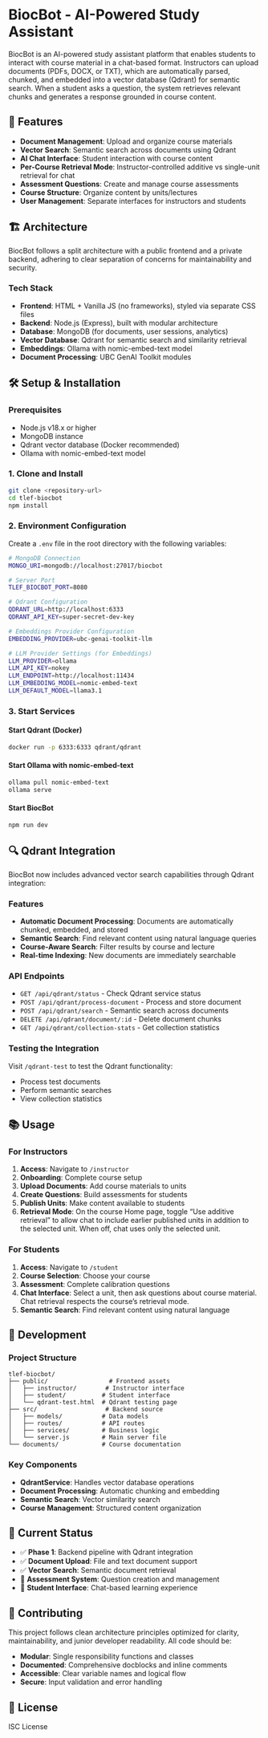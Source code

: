 # BiocBot - AI-Powered Study Assistant

BiocBot is an AI-powered study assistant platform that enables students to interact with course material in a chat-based format. Instructors can upload documents (PDFs, DOCX, or TXT), which are automatically parsed, chunked, and embedded into a vector database (Qdrant) for semantic search. When a student asks a question, the system retrieves relevant chunks and generates a response grounded in course content.

## 🚀 Features

- **Document Management**: Upload and organize course materials
- **Vector Search**: Semantic search across documents using Qdrant
- **AI Chat Interface**: Student interaction with course content
- **Per-Course Retrieval Mode**: Instructor-controlled additive vs single-unit retrieval for chat
- **Assessment Questions**: Create and manage course assessments
- **Course Structure**: Organize content by units/lectures
- **User Management**: Separate interfaces for instructors and students

## 🏗️ Architecture

BiocBot follows a split architecture with a public frontend and a private backend, adhering to clear separation of concerns for maintainability and security.

### Tech Stack

- **Frontend**: HTML + Vanilla JS (no frameworks), styled via separate CSS files
- **Backend**: Node.js (Express), built with modular architecture
- **Database**: MongoDB (for documents, user sessions, analytics)
- **Vector Database**: Qdrant for semantic search and similarity retrieval
- **Embeddings**: Ollama with nomic-embed-text model
- **Document Processing**: UBC GenAI Toolkit modules

## 🛠️ Setup & Installation

### Prerequisites

- Node.js v18.x or higher
- MongoDB instance
- Qdrant vector database (Docker recommended)
- Ollama with nomic-embed-text model

### 1. Clone and Install

```bash
git clone <repository-url>
cd tlef-biocbot
npm install
```

### 2. Environment Configuration

Create a `.env` file in the root directory with the following variables:

```bash
# MongoDB Connection
MONGO_URI=mongodb://localhost:27017/biocbot

# Server Port
TLEF_BIOCBOT_PORT=8080

# Qdrant Configuration
QDRANT_URL=http://localhost:6333
QDRANT_API_KEY=super-secret-dev-key

# Embeddings Provider Configuration
EMBEDDING_PROVIDER=ubc-genai-toolkit-llm

# LLM Provider Settings (for Embeddings)
LLM_PROVIDER=ollama
LLM_API_KEY=nokey
LLM_ENDPOINT=http://localhost:11434
LLM_EMBEDDING_MODEL=nomic-embed-text
LLM_DEFAULT_MODEL=llama3.1
```

### 3. Start Services

#### Start Qdrant (Docker)
```bash
docker run -p 6333:6333 qdrant/qdrant
```

#### Start Ollama with nomic-embed-text
```bash
ollama pull nomic-embed-text
ollama serve
```

#### Start BiocBot
```bash
npm run dev
```

## 🔍 Qdrant Integration

BiocBot now includes advanced vector search capabilities through Qdrant integration:

### Features
- **Automatic Document Processing**: Documents are automatically chunked, embedded, and stored
- **Semantic Search**: Find relevant content using natural language queries
- **Course-Aware Search**: Filter results by course and lecture
- **Real-time Indexing**: New documents are immediately searchable

### API Endpoints

- `GET /api/qdrant/status` - Check Qdrant service status
- `POST /api/qdrant/process-document` - Process and store document
- `POST /api/qdrant/search` - Semantic search across documents
- `DELETE /api/qdrant/document/:id` - Delete document chunks
- `GET /api/qdrant/collection-stats` - Get collection statistics

### Testing the Integration

Visit `/qdrant-test` to test the Qdrant functionality:
- Process test documents
- Perform semantic searches
- View collection statistics

## 📚 Usage

### For Instructors

1. **Access**: Navigate to `/instructor`
2. **Onboarding**: Complete course setup
3. **Upload Documents**: Add course materials to units
4. **Create Questions**: Build assessments for students
5. **Publish Units**: Make content available to students
6. **Retrieval Mode**: On the course Home page, toggle “Use additive retrieval” to allow chat to include earlier published units in addition to the selected unit. When off, chat uses only the selected unit.

### For Students

1. **Access**: Navigate to `/student`
2. **Course Selection**: Choose your course
3. **Assessment**: Complete calibration questions
4. **Chat Interface**: Select a unit, then ask questions about course material. Chat retrieval respects the course’s retrieval mode.
5. **Semantic Search**: Find relevant content using natural language

## 🔧 Development

### Project Structure
```
tlef-biocbot/
├── public/                 # Frontend assets
│   ├── instructor/        # Instructor interface
│   ├── student/          # Student interface
│   └── qdrant-test.html  # Qdrant testing page
├── src/                   # Backend source
│   ├── models/           # Data models
│   ├── routes/           # API routes
│   ├── services/         # Business logic
│   └── server.js         # Main server file
└── documents/            # Course documentation
```

### Key Components

- **QdrantService**: Handles vector database operations
- **Document Processing**: Automatic chunking and embedding
- **Semantic Search**: Vector similarity search
- **Course Management**: Structured content organization

## 🚧 Current Status

- ✅ **Phase 1**: Backend pipeline with Qdrant integration
- ✅ **Document Upload**: File and text document support
- ✅ **Vector Search**: Semantic document retrieval
- 🔄 **Assessment System**: Question creation and management
- 🔄 **Student Interface**: Chat-based learning experience

## 🤝 Contributing

This project follows clean architecture principles optimized for clarity, maintainability, and junior developer readability. All code should be:

- **Modular**: Single responsibility functions and classes
- **Documented**: Comprehensive docblocks and inline comments
- **Accessible**: Clear variable names and logical flow
- **Secure**: Input validation and error handling

## 📄 License

ISC License
